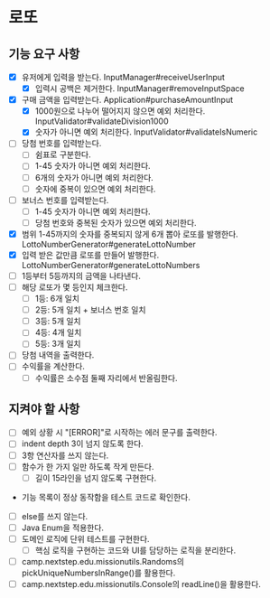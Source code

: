 # 로또

## 기능 요구 사항
- [x] 유저에게 입력을 받는다. InputManager#receiveUserInput
  - [x] 입력시 공백은 제거한다. InputManager#removeInputSpace
- [x] 구매 금액을 입력받는다. Application#purchaseAmountInput
  - [x] 1000원으로 나누어 떨어지지 않으면 예외 처리한다. InputValidator#validateDivision1000
  - [x] 숫자가 아니면 예외 처리한다. InputValidator#validateIsNumeric
- [ ] 당첨 번호를 입력받는다.
  - [ ] 쉼표로 구분한다.
  - [ ] 1-45 숫자가 아니면 예외 처리한다.
  - [ ] 6개의 숫자가 아니면 예외 처리한다.
  - [ ] 숫자에 중복이 있으면 예외 처리한다.
- [ ] 보너스 번호를 입력받는다.
  - [ ] 1-45 숫자가 아니면 예외 처리한다.
  - [ ] 당첨 번호와 중복된 숫자가 있으면 예외 처리한다.
- [x] 범위 1-45까지의 숫자를 중복되지 않게 6개 뽑아 로또를 발행한다. LottoNumberGenerator#generateLottoNumber
- [x] 입력 받은 값만큼 로또를 만들어 발행한다. LottoNumberGenerator#generateLottoNumbers
- [ ] 1등부터 5등까지의 금액을 나타낸다.
- [ ] 해당 로또가 몇 등인지 체크한다.
  - [ ] 1등: 6개 일치
  - [ ] 2등: 5개 일치 + 보너스 번호 일치
  - [ ] 3등: 5개 일치
  - [ ] 4등: 4개 일치
  - [ ] 5등: 3개 일치
- [ ] 당첨 내역을 출력한다.
- [ ] 수익률을 계산한다.
  - [ ] 수익률은 소수점 둘째 자리에서 반올림한다.

## 지켜야 할 사항
- [ ] 예외 상황 시 "[ERROR]"로 시작하는 에러 문구를 출력한다.
- [ ] indent depth 3이 넘지 않도록 한다.
- [ ] 3항 연산자를 쓰지 않는다.
- [ ] 함수가 한 가지 일만 하도록 작게 만든다.
  - [ ] 길이 15라인을 넘지 않도록 구현한다.
- 기능 목록이 정상 동작함을 테스트 코드로 확인한다.
- [ ] else를 쓰지 않는다.
- [ ] Java Enum을 적용한다.
- [ ] 도메인 로직에 단위 테스트를 구현한다.
  - [ ] 핵심 로직을 구현하는 코드와 UI를 담당하는 로직을 분리한다.
- [ ] camp.nextstep.edu.missionutils.Randoms의 pickUniqueNumbersInRange()를 활용한다.
- [ ] camp.nextstep.edu.missionutils.Console의 readLine()을 활용한다.